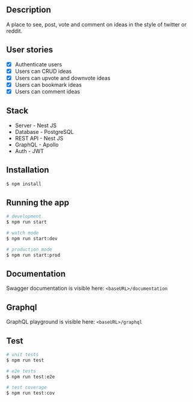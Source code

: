 ## Description

A place to see, post, vote and comment on ideas in the style of twitter or 
reddit.


## User stories

- [x] Authenticate users
- [x] Users can CRUD ideas
- [x] Users can upvote and downvote ideas
- [x] Users can bookmark ideas
- [x] Users can comment ideas
  
## Stack

- Server - Nest JS
- Database - PostgreSQL
- REST API - Nest JS
- GraphQL - Apollo
- Auth - JWT
  
## Installation

```bash
$ npm install
```

## Running the app

```bash
# development
$ npm run start

# watch mode
$ npm run start:dev

# production mode
$ npm run start:prod
```

## Documentation

Swagger documentation is visible here: `<baseURL>/documentation`

## Graphql

GraphQL playground is visible here: `<baseURL>/graphql`


## Test

```bash
# unit tests
$ npm run test

# e2e tests
$ npm run test:e2e

# test coverage
$ npm run test:cov
```
